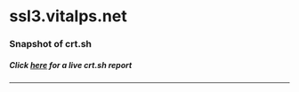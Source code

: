 # ssl3.vitalps.net
### Snapshot of crt.sh
##### Click [here](https://crt.sh/?q=F3BCCF48D882E289F971731A674067B87B07AA92E8F4297E6F88660459963E7C) for a live crt.sh report

---
